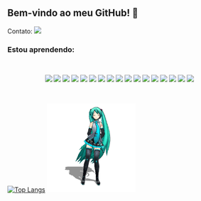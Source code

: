 <p align="center">
  <h2> Bem-vindo ao meu GitHub! 🐸 </h2> Contato: <a href="https://www.linkedin.com/in/marina-k-e/">
    <img src="https://img.shields.io/badge/LinkedIn-0077B5?style=for-the-badge&logo=linkedin&logoColor=white"/>
  </a>
</p>

### Estou aprendendo: 

<br>

<p align="center">
  <img src="https://img.shields.io/badge/Java-ED8B00?style=for-the-badge&logo=java&logoColor=white"/>
  <img src="https://img.shields.io/badge/C%2B%2B-00599C?style=for-the-badge&logo=c%2B%2B&logoColor=white"/>
  <img src="https://img.shields.io/badge/Spring-6DB33F?style=for-the-badge&logo=spring&logoColor=white"/>
  <img src="https://img.shields.io/badge/Android-3DDC84?style=for-the-badge&logo=android&logoColor=white"/> 
  <img src="https://img.shields.io/badge/JavaScript-F7DF1E?style=for-the-badge&logo=javascript&logoColor=black"/> 
  <img src="https://img.shields.io/badge/TypeScript-007ACC?style=for-the-badge&logo=typescript&logoColor=white"/> 
  <img src="https://img.shields.io/badge/Node.js-43853D?style=for-the-badge&logo=node.js&logoColor=white"/> 
  <img src="https://img.shields.io/badge/Express.js-404D59?style=for-the-badge"/> 
  <img src="https://img.shields.io/badge/MySQL-005C84?style=for-the-badge&logo=mysql&logoColor=white"/> 
  <img src="https://img.shields.io/badge/Lua-2C2D72?style=for-the-badge&logo=lua&logoColor=white"/> 
  <img src="https://img.shields.io/badge/Python-14354C?style=for-the-badge&logo=python&logoColor=white"/> 
  <img src="https://img.shields.io/badge/HTML5-E34F26?style=for-the-badge&logo=html5&logoColor=white"/>
  <img src="https://img.shields.io/badge/CSS-239120?&style=for-the-badge&logo=css3&logoColor=white"/>
  <img src="https://img.shields.io/badge/PHP-777BB4?style=for-the-badge&logo=php&logoColor=white"/>
  <img src="https://img.shields.io/badge/Bootstrap-563D7C?style=for-the-badge&logo=bootstrap&logoColor=white"/>
  <img src="https://img.shields.io/badge/Go-00ADD8?style=for-the-badge&logo=go&logoColor=white"/>
  <img src="https://img.shields.io/badge/Delphi_RAD_Studio-B22222?style=for-the-badge&logo=delphi&logoColor=white"/> 
</p> 

<br>

[![Top Langs](https://github-readme-stats.vercel.app/api/top-langs/?username=Marinakrae&layout=compact&langs_count=11)](https://github.com/Marinakrae/github-readme-stats)
<img src="https://github.com/Marinakrae/imagens_sites/blob/a9d2004328480e4ec647c0f3be6fde9997cebea9/miku.gif" height="200">
  



